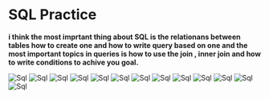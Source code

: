 # SQL Practice

**i think the most imprtant thing about SQL is the relationans between tables how to create one and how to write query based on one and the most important topics in queries is how to use the join , inner join  and how to write conditions to achive you goal.**



![Sql](Screen/Screenshot%20(53).png)
![Sql](Screen/Screenshot%20(54).png)
![Sql](Screen/Screenshot%20(55).png)
![Sql](Screen/Screenshot%20(56).png)
![Sql](Screen/Screenshot%20(57).png)
![Sql](Screen/Screenshot%20(58).png)
![Sql](Screen/Screenshot%20(59).png)
![Sql](Screen/Screenshot%20(60).png)
![Sql](Screen/Screenshot%20(61).png)
![Sql](Screen/Screenshot%20(62).png)
![Sql](Screen/Screenshot%20(63).png)
![Sql](Screen/Screenshot%20(64).png)
![Sql](Screen/Screenshot%20(65).png)
